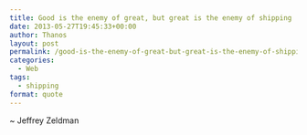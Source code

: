 ```yaml
---
title: Good is the enemy of great, but great is the enemy of shipping
date: 2013-05-27T19:45:33+00:00
author: Thanos
layout: post
permalink: /good-is-the-enemy-of-great-but-great-is-the-enemy-of-shipping/
categories:
  - Web
tags:
  - shipping
format: quote
---
```

~ Jeffrey Zeldman 